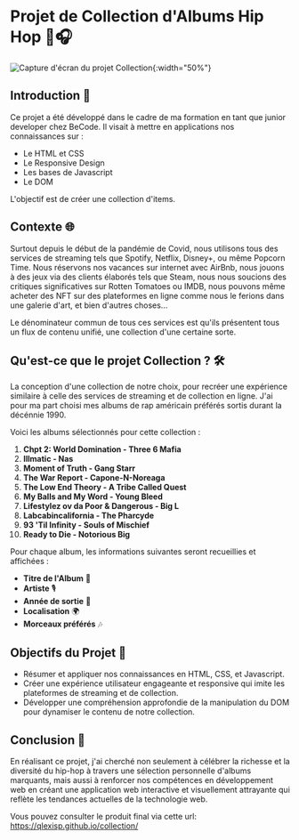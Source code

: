 # Projet de Collection d'Albums Hip Hop 🎤🎧

![Capture d'écran du projet Collection](https://i.ibb.co/hHC39Ds/screencapture-qlexisp-github-io-collection-2024-02-15-21-07-41.png){:width="50%"}

## Introduction 🚀

Ce projet a été développé dans le cadre de ma formation en tant que junior developer chez BeCode. Il visait à mettre en applications nos connaissances sur :

- Le HTML et CSS
- Le Responsive Design
- Les bases de Javascript
- Le DOM

L'objectif est de créer une collection d'items.

## Contexte 🌐

Surtout depuis le début de la pandémie de Covid, nous utilisons tous des services de streaming tels que Spotify, Netflix, Disney+, ou même Popcorn Time. Nous réservons nos vacances sur internet avec AirBnb, nous jouons à des jeux via des clients élaborés tels que Steam, nous nous soucions des critiques significatives sur Rotten Tomatoes ou IMDB, nous pouvons même acheter des NFT sur des plateformes en ligne comme nous le ferions dans une galerie d'art, et bien d'autres choses...

Le dénominateur commun de tous ces services est qu'ils présentent tous un flux de contenu unifié, une collection d'une certaine sorte.

## Qu'est-ce que le projet Collection ? 🛠️

La conception d'une collection de notre choix, pour recréer une expérience similaire à celle des services de streaming et de collection en ligne. J'ai pour ma part choisi mes albums de rap américain préférés sortis durant la décénnie 1990.

Voici les albums sélectionnés pour cette collection :

1. **Chpt 2: World Domination - Three 6 Mafia**
2. **Illmatic - Nas**
3. **Moment of Truth - Gang Starr**
4. **The War Report - Capone-N-Noreaga**
5. **The Low End Theory - A Tribe Called Quest**
6. **My Balls and My Word - Young Bleed**
7. **Lifestylez ov da Poor & Dangerous - Big L**
8. **Labcabincalifornia - The Pharcyde**
9. **93 'Til Infinity - Souls of Mischief**
10. **Ready to Die - Notorious Big**

Pour chaque album, les informations suivantes seront recueillies et affichées :

- **Titre de l'Album** 📀
- **Artiste** 🎙️
- **Année de sortie** 📅
- **Localisation** 🌍
- **Morceaux préférés** 🎶

## Objectifs du Projet 🎯

- Résumer et appliquer nos connaissances en HTML, CSS, et Javascript.
- Créer une expérience utilisateur engageante et responsive qui imite les plateformes de streaming et de collection.
- Développer une compréhension approfondie de la manipulation du DOM pour dynamiser le contenu de notre collection.

## Conclusion 🎉

En réalisant ce projet, j'ai cherché non seulement à célébrer la richesse et la diversité du hip-hop à travers une sélection personnelle d'albums marquants, mais aussi à renforcer nos compétences en développement web en créant une application web interactive et visuellement attrayante qui reflète les tendances actuelles de la technologie web.

Vous pouvez consulter le produit final via cette url: https://qlexisp.github.io/collection/
